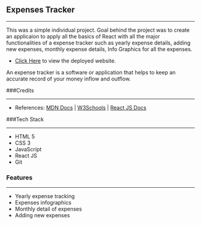## Expenses Tracker 
---
<p>
This was a simple individual project.
Goal behind the project was to create an applicaion to apply all the basics of React with all the major functionalities of a expense tracker such as yearly expense details, adding new expenses, monthly expense details, Info Graphics for all the expenses.
</p>

* [Click Here](https://nameh-dhiman.github.io/Expenses-Tracker/) to view the deployed website.

<p>
An expense tracker is a software or application that helps to keep an accurate record of your money inflow and outflow.
</p>

###Credits
___

* References: [MDN Docs](https://developer.mozilla.org/en-US/ ) | [W3Schools](https://www.w3schools.com/) | [React JS Docs](https://reactjs.org/docs/getting-started.html)

###Tech Stack
___

* HTML 5
* CSS 3
* JavaScript
* React JS
* Git

### Features
___
* Yearly expense tracking
* Expenses infographics
* Monthly detail of expenses
* Adding new expenses
